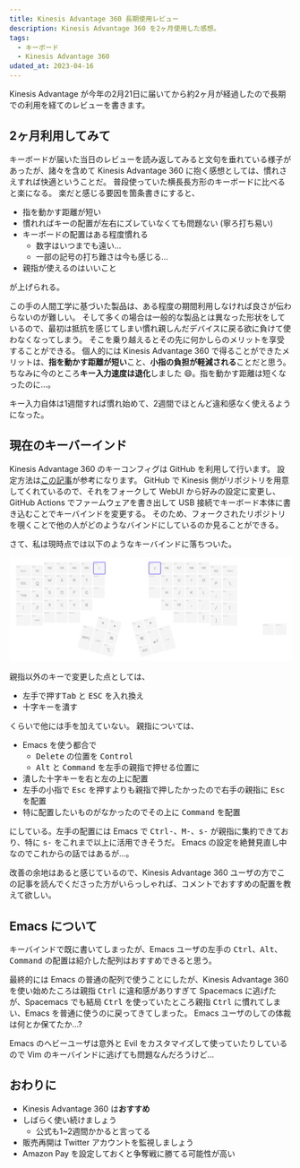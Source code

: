 ```yaml
---
title: Kinesis Advantage 360 長期使用レビュー
description: Kinesis Advantage 360 を2ヶ月使用した感想。
tags:
  - キーボード
  - Kinesis Advantage 360
udated_at: 2023-04-16
---
```


Kinesis Advantage が今年の2月21日に届いてから約2ヶ月が経過したので長期での利用を経てのレビューを書きます。

## 2ヶ月利用してみて

キーボードが届いた当日のレビューを読み返してみると文句を垂れている様子があったが、諸々を含めて Kinesis Advantage 360 に抱く感想としては、慣れさえすれば快適ということだ。
普段使っていた横長長方形のキーボードに比べると楽になる。
楽だと感じる要因を箇条書きにすると、

- 指を動かす距離が短い
- 慣れればキーの配置が左右にズレていなくても問題ない (寧ろ打ち易い)
- キーボードの配置はある程度慣れる
  - 数字はいつまでも遠い…
  - 一部の記号の打ち難さは今も感じる…
- 親指が使えるのはいいこと

が上げられる。

この手の人間工学に基づいた製品は、ある程度の期間利用しなければ良さが伝わらないのが難しい。
そして多くの場合は一般的な製品とは異なった形状をしているので、最初は抵抗を感じてしまい慣れ親しんだデバイスに戻る欲に負けて使わなくなってしまう。
そこを乗り越えるとその先に何かしらのメリットを享受することができる。
個人的には Kinesis Advantage 360 で得ることができたメリットは、**指を動かす距離が短い**こと、**小指の負担が軽減される**ことだと思う。
ちなみに今のところ**キー入力速度は退化**しました :smile:。指を動かす距離は短くなったのに…。

キー入力自体は1週間すれば慣れ始めて、2週間でほとんど違和感なく使えるようになった。

## 現在のキーバーインド

Kinesis Advantage 360 のキーコンフィグは GitHub を利用して行います。
設定方法は[この記事](https://qiita.com/acc1io/items/23b2a02f9210f2a3f22b)が参考になります。
GitHub で Kinesis 側がリポジトリを用意してくれているので、それをフォークして WebUI から好みの設定に変更し、GitHub Actions でファームウェアを書き出して USB 接続でキーボード本体に書き込むことでキーバインドを変更する。
そのため、フォークされたリポジトリを覗くことで他の人がどのようなバインドにしているのか見ることができる。

さて、私は現時点では以下のようなキーバインドに落ちついた。

![Kinesis Advantage 360 Key Config](./images/KinesisAdvantage360_KeyConfig.png)

親指以外のキーで変更した点としては、

- 左手で押す<kbd>Tab</kbd> と <kbd>ESC</kbd> を入れ換え
- 十字キーを潰す

くらいで他には手を加えていない。
親指については、

- Emacs を使う都合で
  - <kbd>Delete</kbd> の位置を <kbd>Control</kbd>
  - <kbd>Alt</kbd> と <kbd>Command</kbd> を左手の親指で押せる位置に
- 潰した十字キーを右と左の上に配置
- 左手の小指で <kbd>Esc</kbd> を押すよりも親指で押したかったので右手の親指に <kbd>Esc</kbd> を配置
- 特に配置したいものがなかったのでその上に <kbd>Command</kbd> を配置

にしている。左手の配置には Emacs で <kbd>Ctrl-</kbd>、<kbd>M-</kbd>、<kbd>s-</kbd> が親指に集約できており、特に <kbd>s-</kbd> をこれまで以上に活用できそうだ。
Emacs の設定を絶賛見直し中なのでこれからの話ではあるが…。

改善の余地はあると感じているので、Kinesis Advantage 360 ユーザの方でこの記事を読んでくださった方がいらっしゃれば、コメントでおすすめの配置を教えて欲しい。

## Emacs について

キーバインドで既に書いてしまったが、Emacs ユーザの左手の <kbd>Ctrl</kbd>、<kbd>Alt</kbd>、<kbd>Command</kbd> の配置は紹介した配列はおすすめできると思う。

最終的には Emacs の普通の配列で使うことにしたが、Kinesis Advantage 360 を使い始めたころは親指 <kbd>Ctrl</kbd> に違和感がありすぎて Spacemacs に逃げたが、Spacemacs でも結局 <kbd>Ctrl</kbd> を使っていたところ親指 <kbd>Ctrl</kbd> に慣れてしまい、Emacs を普通に使うのに戻ってきてしまった。
Emacs ユーザのしての体裁は何とか保てたか…?

Emacs のヘビーユーザは意外と Evil をカスタマイズして使っていたりしているので Vim のキーバインドに逃げても問題なんだろうけど…

## おわりに

- Kinesis Advantage 360 は**おすすめ**
- しばらく使い続けましょう
  - 公式も1~2週間かかると言ってる
- 販売再開は Twitter アカウントを監視しましょう
- Amazon Pay を設定しておくと争奪戦に勝てる可能性が高い
